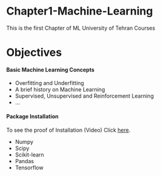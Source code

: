 # Chapter1-Machine-Learning
This is the first Chapter of ML University of Tehran Courses

# Objectives
#### Basic Machine Learning Concepts
- Overfitting and Underfitting
- A brief history on Machine Learning 
- Supervised, Unsupervised and Reinforcement Learning
- ...
#### Package Installation
To see the proof of Installation (Video) Click [here](https://github.com/IAmMahdiyar/Chapter1-Machine-Learning/blob/main/Explaination%20Video.mp4).
- Numpy
- Scipy
- Scikit-learn
- Pandas
- Tensorflow
